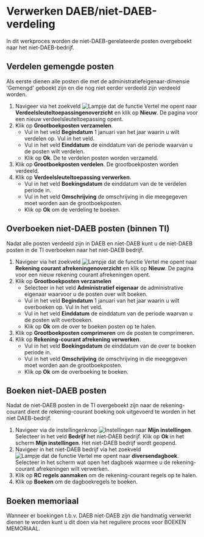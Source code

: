 # Verwerken DAEB/niet-DAEB-verdeling

In dit werkproces worden de niet-DAEB-gerelateerde posten overgeboekt naar het niet-DAEB-bedrijf.

## Verdelen gemengde posten

Als eerste  dienen alle posten die met de administratiefeigenaar-dimensie 'Gemengd' geboekt zijn en die nog niet eerder verdeeld zijn verdeeld worden. 

1. Navigeer via het zoekveld ![Lampje dat de functie Vertel me opent](https://docs.microsoft.com/nl-NL/dynamics365/business-central/media/ui-search/search_small.png "Vertel me wat u wilt doen") naar **Verdeelsleuteltoepassingenoverzicht** en klik op **Nieuw**. De pagina voor een nieuw verdeelsleuteltoepassing opent.
2. Klik op **Grootboekposten verzamelen**. 
	- Vul in het veld **Begindatum** 1 januari van het jaar waarin u wilt verdelen op. Vul in het veld.
	- Vul in het veld **Einddatum** de einddatum van de periode waarvan u de posten wilt verdelen. 
	- Klik op **Ok**. De te verdelen posten worden verzameld. 
3. Klik op **Grootboekposten verdelen**. De grootboekposten worden verdeeld. 
4. Klik op **Verdeelsleuteltoepassing verwerken**. 
	- Vul in het veld **Boekingsdatum** de einddatum van de te verdelen periode in. 
	- Vul in het veld **Omschrijving** de omschrijving in die meegegeven moet worden aan de grootboekposten. 
	- Klik op **Ok** om de verdeling te boeken. 

## Overboeken niet-DAEB posten (binnen TI)

Nadat alle posten verdeeld zijn in DAEB en niet-DAEB kunt u de niet-DAEB posten in de TI overboeken naar het niet-DAEB bedrijf. 

1. Navigeer via het zoekveld ![Lampje dat de functie Vertel me opent](https://docs.microsoft.com/nl-NL/dynamics365/business-central/media/ui-search/search_small.png "Vertel me wat u wilt doen") naar **Rekening courant afrekeningenoverzicht** en klik op **Nieuw**. De pagina voor een nieuw rekening courant afrekeningen opent.
2. Klik op **Grootboekposten verzamelen**
	- Selecteer in het veld **Administratief eigenaar** de administrative eigenaar waarvoor u de posten over wilt boeken. 	
	- Vul in het veld **Begindatum** 1 januari van het jaar waarin u wilt overboeken op. Vul in het veld.
	- Vul in het veld **Einddatum** de einddatum van de periode waarvan u de posten wilt overboeken. 
	- Klik op **Ok** om de over te boeken posten op te halen. 
3. Klik op **Grootboekposten comprimeren** om de posten te comprimeren. 
4. Klik op **Rekening-courant afrekening verwerken**. 
	- Vul in het veld **Boekingsdatum** de einddatum van de over te boeken periode in. 
	- Vul in het veld **Omschrijving** de omschrijving in die meegegeven moet worden aan de grootboekposten. 
	- Klik op **Ok** om de overboeking te boeken. 

## Boeken niet-DAEB posten

Nadat de niet-DAEB posten in de TI overgeboekt zijn naar de rekening-courant dient de rekening-courant boeking ook uitgevoerd te worden in het niet DAEB-bedrijf. 

1. Navigeer via de instellingenknop ![Instellingen](https://docs.microsoft.com/nl-NL/dynamics365/business-central/media/ui-experience/settings_icon_small.png) naar **Mijn instellingen**. Selecteer in het veld **Bedrijf** het niet-DAEB bedrijf. Klik op **Ok** in het scherm **Mijn instellingen**. Het niet-DAEB bedrijf wordt geopend. 
2. Navigeer in het niet-DAEB bedrijf via het zoekveld ![Lampje dat de functie Vertel me opent](https://docs.microsoft.com/nl-NL/dynamics365/business-central/media/ui-search/search_small.png "Vertel me wat u wilt doen") naar **diversendagboek**. Selecteer in het scherm wat open het dagboek waarmee u de rekening-courant afrekeningen wilt verwerken. 
3. Klik op **RC regels aanmaken** om de rekening-courant regels op te halen. 
4. Klik op **Boeken** om de dagboekregels te boeken. 

## Boeken memoriaal

Wanneer er boekingen t.b.v. DAEB niet-DAEB zijn die handmatig verwerkt dienen te worden kunt u dit doen via het reguliere proces voor BOEKEN MEMORIAAL. 
<!--stackedit_data:
eyJoaXN0b3J5IjpbLTEyODYxMzM1NzIsMjAxODY1NzcwNywxNT
A5Mzg2MDEzXX0=
-->
